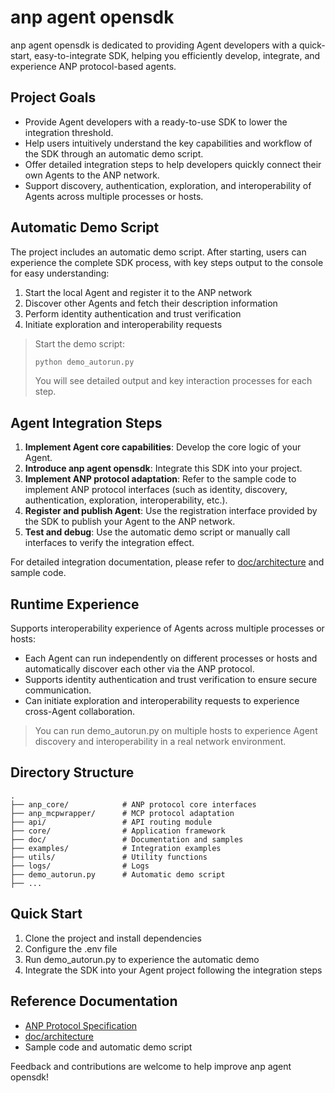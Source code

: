 # anp agent opensdk

anp agent opensdk is dedicated to providing Agent developers with a quick-start, easy-to-integrate SDK, helping you efficiently develop, integrate, and experience ANP protocol-based agents.

## Project Goals

- Provide Agent developers with a ready-to-use SDK to lower the integration threshold.
- Help users intuitively understand the key capabilities and workflow of the SDK through an automatic demo script.
- Offer detailed integration steps to help developers quickly connect their own Agents to the ANP network.
- Support discovery, authentication, exploration, and interoperability of Agents across multiple processes or hosts.

## Automatic Demo Script

The project includes an automatic demo script. After starting, users can experience the complete SDK process, with key steps output to the console for easy understanding:

1. Start the local Agent and register it to the ANP network
2. Discover other Agents and fetch their description information
3. Perform identity authentication and trust verification
4. Initiate exploration and interoperability requests

> Start the demo script:
>
> ```bash
> python demo_autorun.py
> ```
>
> You will see detailed output and key interaction processes for each step.

## Agent Integration Steps

1. **Implement Agent core capabilities**: Develop the core logic of your Agent.
2. **Introduce anp agent opensdk**: Integrate this SDK into your project.
3. **Implement ANP protocol adaptation**: Refer to the sample code to implement ANP protocol interfaces (such as identity, discovery, authentication, exploration, interoperability, etc.).
4. **Register and publish Agent**: Use the registration interface provided by the SDK to publish your Agent to the ANP network.
5. **Test and debug**: Use the automatic demo script or manually call interfaces to verify the integration effect.

For detailed integration documentation, please refer to [doc/architecture](doc/architecture/) and sample code.

## Runtime Experience

Supports interoperability experience of Agents across multiple processes or hosts:

- Each Agent can run independently on different processes or hosts and automatically discover each other via the ANP protocol.
- Supports identity authentication and trust verification to ensure secure communication.
- Can initiate exploration and interoperability requests to experience cross-Agent collaboration.

> You can run demo_autorun.py on multiple hosts to experience Agent discovery and interoperability in a real network environment.

## Directory Structure

```
.
├── anp_core/            # ANP protocol core interfaces
├── anp_mcpwrapper/      # MCP protocol adaptation
├── api/                 # API routing module
├── core/                # Application framework
├── doc/                 # Documentation and samples
├── examples/            # Integration examples
├── utils/               # Utility functions
├── logs/                # Logs
├── demo_autorun.py      # Automatic demo script
├── ...
```

## Quick Start

1. Clone the project and install dependencies
2. Configure the .env file
3. Run demo_autorun.py to experience the automatic demo
4. Integrate the SDK into your Agent project following the integration steps

## Reference Documentation

- [ANP Protocol Specification](https://github.com/agent-network-protocol/AgentNetworkProtocol)
- [doc/architecture](doc/architecture/)
- Sample code and automatic demo script

Feedback and contributions are welcome to help improve anp agent opensdk!
